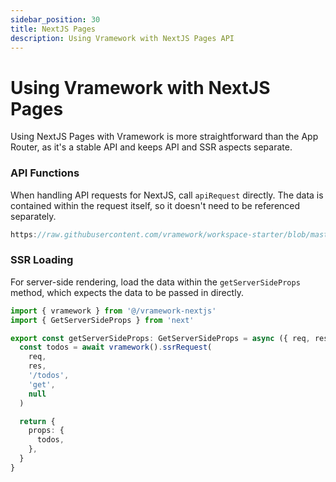 ```yaml
---
sidebar_position: 30
title: NextJS Pages
description: Using Vramework with NextJS Pages API
---
```


# Using Vramework with NextJS Pages

Using NextJS Pages with Vramework is more straightforward than the App Router, as it's a stable API and keeps API and SSR aspects separate.

### API Functions

When handling API requests for NextJS, call `apiRequest` directly. The data is contained within the request itself, so it doesn't need to be referenced separately.

```typescript reference
https://raw.githubusercontent.com/vramework/workspace-starter/blob/master/apps/next-pages/src/pages/api/todo.ts
```

### SSR Loading

For server-side rendering, load the data within the `getServerSideProps` method, which expects the data to be passed in directly.

```typescript
import { vramework } from '@/vramework-nextjs'
import { GetServerSideProps } from 'next'

export const getServerSideProps: GetServerSideProps = async ({ req, res }) => {
  const todos = await vramework().ssrRequest(
    req,
    res,
    '/todos',
    'get',
    null
  )

  return {
    props: {
      todos,
    },
  }
}
```
